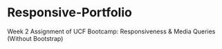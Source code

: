 # Responsive-Portfolio
Week 2 Assignment of UCF Bootcamp: 
Responsiveness & Media Queries (Without Bootstrap)
